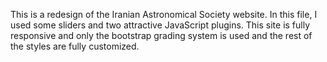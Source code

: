 This is a redesign of the Iranian Astronomical Society website. In this file, I used some sliders and two attractive JavaScript plugins. This site is fully responsive and only the bootstrap grading system is used and the rest of the styles are fully customized.
